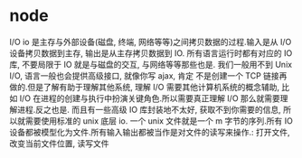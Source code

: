 # node

I/O
io 是主存与外部设备(磁盘, 终端, 网络等等)之间拷贝数据的过程.输入是从 I/O 设备拷贝数据到主存, 输出是从主存拷贝数据到 IO.
所有语言运行时都有对应的 IO 库, 不要局限于 IO 就是与磁盘的交互, 与网络等等那些也是. 我们一般用不到 Unix I/O, 语言一般也会提供高级接口, 就像你写 ajax, 肯定
不是创建一个 TCP 链接再做的.但是了解有助于理解其他系统, 理解 I/O 需要其他计算机系统的概念辅助, 比如 I/O 在进程的创建与执行中扮演关键角色.所以需要真正理解 I/O
那么就需要理解进程.反之也是. 而且有一些高级 IO 库封装地不太好, 获取不到你需要的信息, 所以就需要使用标准的 unix 底层 io.
一个 unix 文件就是一个 m 字节的序列.所有 IO 设备都被模型化为文件.所有输入输出都被当作是对文件的读写来操作.:
打开文件, 改变当前文件位置, 读写文件
